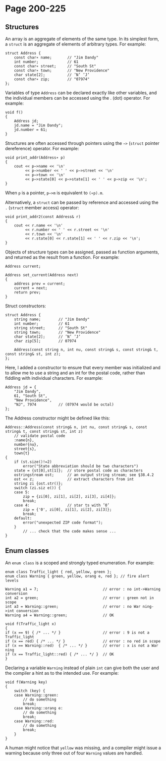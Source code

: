 # Page 200-225

## Structures

An array is an aggregate of elements of the same type. In its simplest form, a `struct` is an aggregate of elements of arbitrary types. For example:

    struct Address {
        const char∗ name;       // "Jim Dandy"
        int number;             // 61
        const char∗ street;     // "South St"
        const char∗ town;       // "New Providence"
        char state[2];          // ’N’ ’J’
        const char∗ zip;        // "07974"
    };

Variables of type `Address` can be declared exactly like other variables, and the individual members can be accessed using the . (dot) operator. For example:

    void f()
    {
        Address jd;
        jd.name = "Jim Dandy";
        jd.number = 61;
    }

Structures are often accessed through pointers using the `−>` (`struct` pointer dereference) operator.
For example:

    void print_addr(Address∗ p)
    {
        cout << p−>name << '\n'
             << p−>number << ' ' << p−>street << '\n'
             << p−>town << '\n'
             << p−>state[0] << p−>state[1] << ' ' << p−>zip << '\n';
    }

When `p` is a pointer, `p−>m` is equivalent to `(∗p).m`.

Alternatively, a `struct` can  be  passed  by  reference  and  accessed  using  the `.` (`struct` member access) operator:

    void print_addr2(const Address& r)
    {
        cout << r.name << '\n'
             << r.number << ' ' << r.street << '\n'
             << r.town << '\n'
             << r.state[0] << r.state[1] << ' ' << r.zip << '\n';
    }

Objects  of  structure  types  can  be  assigned,  passed  as  function  arguments,  and  returned  as  the result from a function. For example:

    Address current;

    Address set_current(Address next)
    {
        address prev = current;
        current = next;
        return prev;
    }

Struct constructors:

    struct Address {
        string name;        // "Jim Dandy"
        int number;         // 61
        string street;      // "South St"
        string town;        // "New Providence"
        char state[2];      // ’N’ ’J’
        char zip[5];        // 07974

        Address(const string n, int nu, const string& s, const string& t, const string& st, int z);
    };

Here,  I  added  a  constructor  to  ensure  that  every  member  was  initialized  and  to  allow me to use  a string and an int for the postal code, rather than fiddling with individual characters. For example:

    Address jd = {
        "Jim Dandy",
        61, "South St",
        "New Providence",
        "NJ", 7974          // (07974 would be octal)
    };

The Address constructor might be defined like this:

    Address::Address(const string& n, int nu, const string& s, const string& t, const string& st, int z)
        // validate postal code
        :name{n},
        number{nu},
        street{s},
        town{t}
    {
        if (st.size()!=2)
            error("State abbreviation should be two characters")
        state = {st[0],st[1]};  // store postal code as characters
        ostringstream ost;      // an output string stream; see §38.4.2
        ost << z;               // extract characters from int
        string zi {ost.str()};
        switch (zi.siz e()) {
        case 5:
            zip = {zi[0], zi[1], zi[2], zi[3], zi[4]};
            break;
        case 4:                 // star ts with ’0’
            zip = {'0', zi[0], zi[1], zi[2], zi[3]};
            break;
        default:
            error("unexpected ZIP code format");
        }
            // ... check that the code makes sense ...
    }

## Enum classes

An `enum class` is a scoped and strongly typed enumeration. For example:

    enum class Traffic_light { red, yellow, green };
    enum class Warning { green, yellow, orang e, red }; // fire alert levels

    Warning a1 = 7;                             // error : no int->Warning conversion
    int a2 = green;                             // error : green not in scope
    int a3 = Warning::green;                    // error : no War ning->int conversion
    Warning a4 = Warning::green;                // OK

    void f(Traffic_light x)
    {
    if (x == 9) { /* ... */ }                   // error : 9 is not a Traffic_light
    if (x == red) { /* ... */ }                 // error : no red in scope
    if (x == Warning::red)  { /* ... */ }       // error : x is not a War ning
    if (x == Traffic_light::red) { /* ... */ }  // OK
    }

Declaring a variable `Warning` instead of plain `int` can give both the user and the compiler a hint as to the intended use. For example:

    void f(Warning key)
    {
        switch (key) {
        case Warning::green:
            // do something
            break;
        case Warning::orang e:
            // do something
            break;
        case Warning::red:
            // do something
            break;
        }
    }

A human might notice that `yellow` was missing, and a compiler might issue a warning because only three out of four `Warning` values are handled.